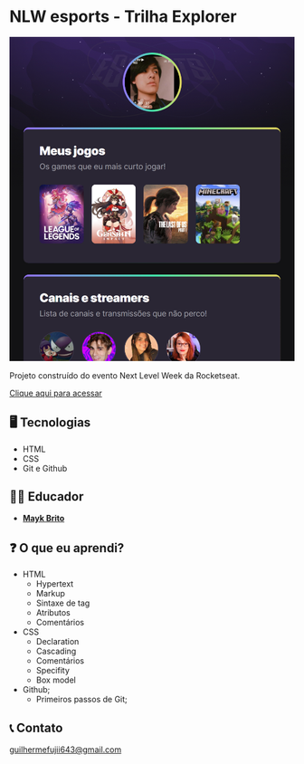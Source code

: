 # NLW esports - Trilha Explorer

![preview](./.github/preview.png)

Projeto construído do evento Next Level Week da Rocketseat.

[Clique aqui para acessar](https://fujiihiroshi.github.io/nlw-esports-explorer)

## 🖥️ Tecnologias
- HTML
- CSS
- Git e Github

## 👨‍🏫 Educador
- [**Mayk Brito**](https://github.com/maykbrito)

## ❓ O que eu aprendi?
- HTML
  - Hypertext
  - Markup
  - Sintaxe de tag
  - Atributos
  - Comentários
- CSS
  - Declaration
  - Cascading
  - Comentários
  - Specifity
  - Box model
- Github;
  - Primeiros passos de Git;


## 📞 Contato
guilhermefujii643@gmail.com